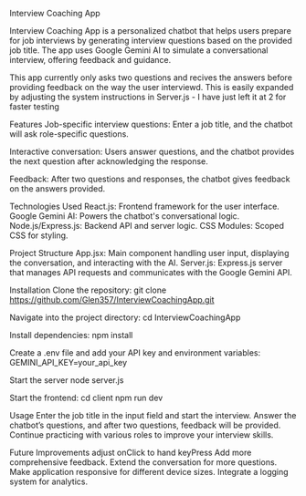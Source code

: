 Interview Coaching App

Interview Coaching App is a personalized chatbot that helps users prepare for job interviews by generating interview questions based on the provided job title. The app uses Google Gemini AI to simulate a conversational interview, offering feedback and guidance.

This app currently only asks two questions and recives the answers before providing feedback on the way the user interviewd. This is easily expanded by adjusting the system instructions in Server.js - I have just left it at 2 for faster testing

Features
Job-specific interview questions: Enter a job title, and the chatbot will ask role-specific questions.

Interactive conversation: Users answer questions, and the chatbot provides the next question after acknowledging the response.

Feedback: After two questions and responses, the chatbot gives feedback on the answers provided.

Technologies Used
React.js: Frontend framework for the user interface.
Google Gemini AI: Powers the chatbot's conversational logic.
Node.js/Express.js: Backend API and server logic.
CSS Modules: Scoped CSS for styling.

Project Structure
App.jsx: Main component handling user input, displaying the conversation, and interacting with the AI.
Server.js: Express.js server that manages API requests and communicates with the Google Gemini API.

Installation
Clone the repository:
git clone https://github.com/Glen357/InterviewCoachingApp.git

Navigate into the project directory:
cd InterviewCoachingApp

Install dependencies:
npm install

Create a .env file and add your API key and environment variables:
GEMINI_API_KEY=your_api_key

Start the server
node server.js

Start the frontend:
cd client
npm run dev

Usage
Enter the job title in the input field and start the interview.
Answer the chatbot’s questions, and after two questions, feedback will be provided.
Continue practicing with various roles to improve your interview skills.

Future Improvements
adjust onClick to hand keyPress
Add more comprehensive feedback.
Extend the conversation for more questions.
Make application responsive for different device sizes.
Integrate a logging system for analytics.
